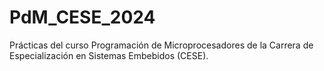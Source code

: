 # PdM_CESE_2024
Prácticas del curso Programación de Microprocesadores de la Carrera de Especialización en Sistemas Embebidos (CESE).

